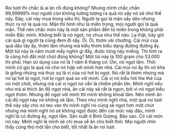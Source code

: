 Roi tươi thì chắc là ai ăn rồi đúng không? Nhưng mình chắc chắn 99,99999% mọi người còn không tưởng tượng ra quả roi sấy nó sẽ như thế này. Đây, cái này mua trong siêu thị. Người ta gọi là mận sấy dẻo nhưng thực ra nó là quả roi. Mận thì hình như là miền trong, mọi người gọi là quả mận. Thế nên chắc món này là một sản phẩm đến từ miền trong không phải miền Bắc mình. Không biết là nó ngọt, nó chua như thế nào. Lạ thật, bây giờ cái quả gì người ta cũng đem đi sấy. Ôi. Ôi, thơm vãi chưởng. Cái mùi của quả dâu tây ấy, thơm lắm nhưng mà kiểu thơm kiểu dạng đường đường ấy. Một túi này là năm mươi mấy nghìn gì đấy, được từng này miếng. Thì tính ra là cũng hơi đắt một chút đúng không? Một túi này là 100 gram cho 53.000 thì phải. Hạn sử dụng của nó là 1 năm 6 tháng cơ. Ừm, nó ngọt lắm. Thôi mình cứ gọi là quả roi cho nó hợp với mình hơn nhá. Cái mùi roi ấy thì nó khá là giống nhưng mà thực sự là vị của nó hơi bị ngọt. Nó rất là thơm nhưng mà nó lại hơi bị ngọt, hơi bị ngọt quá so với mình. Cái vị nó kiểu hơi the thé của roi một chút, nhưng mà cái vị ngọt nó vẫn là chiếm phần lớn. Mình nghĩ nếu như mà ai thích ăn đồ ngọt nhá, ăn cái này sẽ rất là ngon, bởi vì nó ngọt kiểu ngọt thơm. Nhưng đồ ngọt với mình thì mình không khoái lắm. Nên mình ăn cái độ ngọt này nó không ok lắm. Theo như mình nghĩ nhá, một quả roi tươi thế này sấy cho nó teo vào thì mình nghĩ nó cũng sẽ ngọt hơn một chút nhưng mà mình nghĩ nó sẽ không ngọt được đến cái mức này đâu, mình nghĩ là có đường ấy, ngọt lắm. Sản xuất ở Bình Dương. Bảo sao. Có cái món roi này. Mình nghĩ là mình sẽ chỉ mua về ăn cho biết thôi. Mọi người nhìn thấy cũng thử một lần cho biết, tốt nhất là ăn roi tươi.